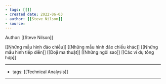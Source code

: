 ```yaml
---
- tags: [[]]
- created date: 2022-06-03
- author: [[Steve Nilson]]
- source: 
---
```


Author: [[Steve Nilson]]


[[Những mẫu hình đảo chiều]]
[[Những mẫu hình đảo chiều khác]]
[[Những mẫu hình tiếp diễn]]
[[Doji ma thuật]]
[[Những ngôi sao]]
[[Các ví dụ tổng hợp]]

---
- tags: [[Technical Analysis]]
---

